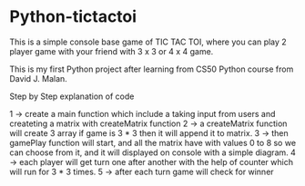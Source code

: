 # Python-tictactoi

This is a simple console base game of TIC TAC TOI, where you can play 2 player game with your friend with 3 x 3 or 4 x 4 game.

This is my first Python project after learning from CS50 Python course from David J. Malan.

Step by Step explanation of code

1 -> create a main function which include a taking input from users and createting a matrix with createMatrix function
2 -> a createMatrix function will create 3 array if game is 3 * 3 then it will append it to matrix.
3 -> then gamePlay function will start, and all the matrix have with values 0 to 8 so we can choose from it, and it will displayed on console with a simple diagram.
4 -> each player will get turn one after another with the help of counter which will run for 3 * 3 times.
5 -> after each turn game will check for winner
